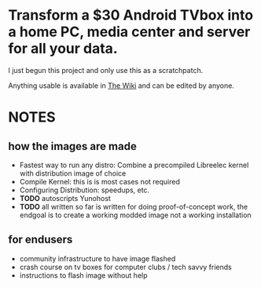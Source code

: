 Transform a $30 Android TVbox into a home PC, media center and server for all your data. 
===============

I just begun this project and only use this as a scratchpatch.

Anything usable is available in [The Wiki](https://github.com/ballerburg9005/android-tvbox-into-linux-plus-server/wiki) and can be edited by anyone.


# NOTES

how the images are made 
-----------------------

* Fastest way to run any distro: Combine a precompiled Libreelec kernel with distribution image of choice
* Compile Kernel: this is is most cases not required
* Configuring Distribution: speedups, etc.
* **TODO** autoscripts Yunohost
* **TODO** all written so far is written for doing proof-of-concept work, the endgoal is to create a working modded image not a working installation

for endusers
------------

* community infrastructure to have image flashed
* crash course on tv boxes for computer clubs / tech savvy friends
* instructions to flash image without help
